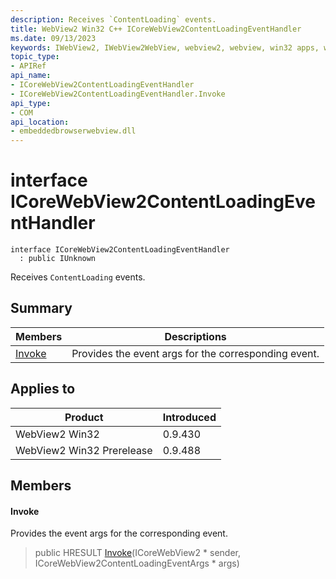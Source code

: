 ```yaml
---
description: Receives `ContentLoading` events.
title: WebView2 Win32 C++ ICoreWebView2ContentLoadingEventHandler
ms.date: 09/13/2023
keywords: IWebView2, IWebView2WebView, webview2, webview, win32 apps, win32, edge, ICoreWebView2, ICoreWebView2Controller, browser control, edge html, ICoreWebView2ContentLoadingEventHandler
topic_type: 
- APIRef
api_name:
- ICoreWebView2ContentLoadingEventHandler
- ICoreWebView2ContentLoadingEventHandler.Invoke
api_type:
- COM
api_location:
- embeddedbrowserwebview.dll
---
```


# interface ICoreWebView2ContentLoadingEventHandler

```
interface ICoreWebView2ContentLoadingEventHandler
  : public IUnknown
```

Receives `ContentLoading` events.

## Summary

 Members                        | Descriptions
--------------------------------|---------------------------------------------
[Invoke](#invoke) | Provides the event args for the corresponding event.

## Applies to

Product                         | Introduced
--------------------------------|---------------------------------------------
WebView2 Win32            |    0.9.430
WebView2 Win32 Prerelease |    0.9.488

## Members

#### Invoke

Provides the event args for the corresponding event.

> public HRESULT [Invoke](#invoke)(ICoreWebView2 * sender, ICoreWebView2ContentLoadingEventArgs * args)

